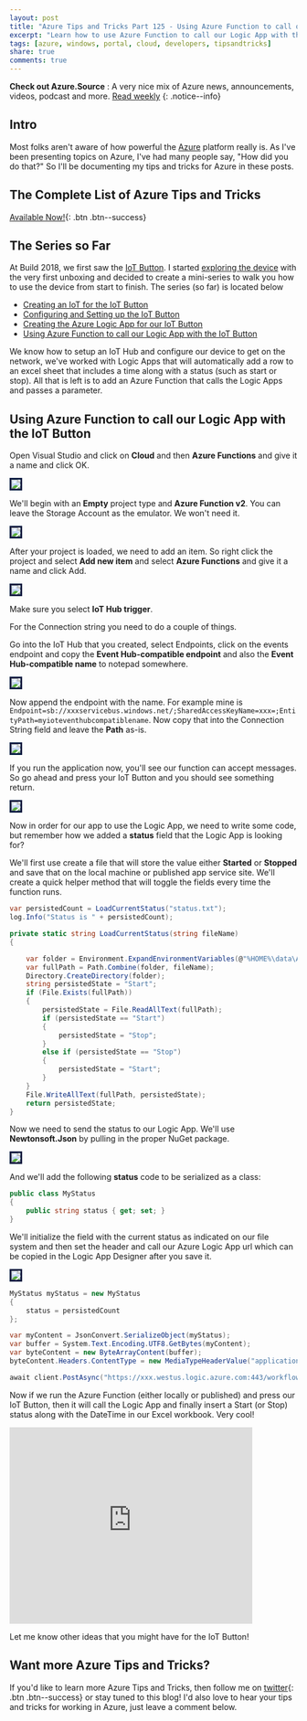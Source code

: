 ```yaml
---
layout: post
title: "Azure Tips and Tricks Part 125 - Using Azure Function to call our Logic App with the IoT Button"
excerpt: "Learn how to use Azure Function to call our Logic App with the IoT Button"
tags: [azure, windows, portal, cloud, developers, tipsandtricks]
share: true
comments: true
---
```


**Check out Azure.Source** : A very nice mix of Azure news, announcements, videos, podcast and more. [Read weekly](https://azure.microsoft.com/en-us/blog/azure-source-volume-32/)
{: .notice--info}

## Intro

Most folks aren't aware of how powerful the [Azure](http://www.azure.com) platform really is. As I've been presenting topics on Azure, I've had many people say, "How did you do that?" So I'll be documenting my tips and tricks for Azure in these posts.

## The Complete List of Azure Tips and Tricks

[Available Now!](https://michaelcrump.net/azure-tips-and-tricks-complete-list/){: .btn .btn--success} 

## The Series so Far

At Build 2018, we first saw the [IoT Button](http://aka.ms/button). I started [exploring the device](https://www.youtube.com/watch?v=OdGHWwRBf_c) with the very first unboxing and decided to create a mini-series to walk you how to use the device from start to finish. The series (so far) is located below

* [Creating an IoT for the IoT Button](http://www.michaelcrump.net/azure-tips-and-tricks122/)
* [Configuring and Setting up the IoT Button](http://www.michaelcrump.net/azure-tips-and-tricks123/)
* [Creating the Azure Logic App for our IoT Button](http://www.michaelcrump.net/azure-tips-and-tricks124/)
* [Using Azure Function to call our Logic App with the IoT Button](http://www.michaelcrump.net/azure-tips-and-tricks125/)

We know how to setup an IoT Hub and configure our device to get on the network, we've worked with Logic Apps that will automatically add a row to an excel sheet that includes a time along with a status (such as start or stop). All that is left is to add an Azure Function that calls the Logic Apps and passes a parameter.

## Using Azure Function to call our Logic App with the IoT Button

Open Visual Studio and click on **Cloud** and then **Azure Functions** and give it a name and click OK. 

<img style="border:3px solid #021a40" src="/files/iotbutton22.png">

We'll begin with an **Empty** project type and **Azure Function v2**. You can leave the Storage Account as the emulator. We won't need it. 

<img style="border:3px solid #021a40" src="/files/iotbutton23.png">

After your project is loaded, we need to add an item. So right click the project and select **Add new item** and select **Azure Functions** and give it a name and click Add. 

<img style="border:3px solid #021a40" src="/files/iotbutton24.png">

Make sure you select **IoT Hub trigger**. 

For the Connection string you need to do a couple of things. 

Go into the IoT Hub that you created, select Endpoints, click on the events endpoint and copy the **Event Hub-compatible endpoint** and also the **Event Hub-compatible name** to notepad somewhere. 

<img style="border:3px solid #021a40" src="/files/iotbutton28.png">

Now append the endpoint with the name. For example mine is `Endpoint=sb://xxxservicebus.windows.net/;SharedAccessKeyName=xxx=;EntityPath=myioteventhubcompatiblename`. Now copy that into the Connection String field and leave the **Path** as-is.

<img style="border:3px solid #021a40" src="/files/iotbutton25.png">

If you run the application now, you'll see our function can accept messages. So go ahead and press your IoT Button and you should see something return. 

<img style="border:3px solid #021a40" src="/files/iotbutton26.png">

Now in order for our app to use the Logic App, we need to write some code, but remember how we added a **status** field that the Logic App is looking for? 

We'll first use create a file that will store the value either **Started** or **Stopped** and save that on the local machine or published app service site. We'll create a quick helper method that will toggle the fields every time the function runs. 

```csharp
var persistedCount = LoadCurrentStatus("status.txt");
log.Info("Status is " + persistedCount);

private static string LoadCurrentStatus(string fileName)
{

    var folder = Environment.ExpandEnvironmentVariables(@"%HOME%\data\AzureFunctionAppData");
    var fullPath = Path.Combine(folder, fileName);
    Directory.CreateDirectory(folder);
    string persistedState = "Start";
    if (File.Exists(fullPath))
    {
        persistedState = File.ReadAllText(fullPath);
        if (persistedState == "Start")
        {
            persistedState = "Stop";
        }
        else if (persistedState == "Stop")
        {
            persistedState = "Start";
        }
    }
    File.WriteAllText(fullPath, persistedState);
    return persistedState;
}
```

Now we need to send the status to our Logic App. We'll use **Newtonsoft.Json** by pulling in the proper NuGet package.

<img style="border:3px solid #021a40" src="/files/iotbutton27.png">

And we'll add the following **status** code to be serialized as a class:

```csharp
public class MyStatus
{
    public string status { get; set; }
}
```

We'll initialize the field with the current status as indicated on our file system and then set the header and call our Azure Logic App url which can be copied in the Logic App Designer after you save it. 

<img style="border:3px solid #021a40" src="/files/iotbutton29.png">

```csharp
MyStatus myStatus = new MyStatus
{
    status = persistedCount
};

var myContent = JsonConvert.SerializeObject(myStatus);
var buffer = System.Text.Encoding.UTF8.GetBytes(myContent);
var byteContent = new ByteArrayContent(buffer);
byteContent.Headers.ContentType = new MediaTypeHeaderValue("application/json");

await client.PostAsync("https://xxx.westus.logic.azure.com:443/workflows/xxx/triggers/manual/paths/invoke?api-version=2016-10-01&sp=%2Ftriggers%2Fmanual%2Frun&sv=1.0&sig=xxx", byteContent);
```

Now if we run the Azure Function (either locally or published) and press our IoT Button, then it will call the Logic App and finally insert a Start (or Stop) status along with the DateTime in our Excel workbook. Very cool!

<object width="425" height="344"><param name="movie" value="http://www.youtube.com/v/-EWIbX_DfF0&hl=en&fs=1"></param><param name="allowFullScreen" value="true"></param><embed src="http://www.youtube.com/v/-EWIbX_DfF0&hl=en&fs=1" type="application/x-shockwave-flash" allowfullscreen="true" width="425" height="344"></embed></object>

Let me know other ideas that you might have for the IoT Button!

## Want more Azure Tips and Tricks?

If you'd like to learn more Azure Tips and Tricks, then follow me on [twitter](http://twitter.com/mbcrump){: .btn .btn--success} or stay tuned to this blog! I'd also love to hear your tips and tricks for working in Azure, just leave a comment below. 